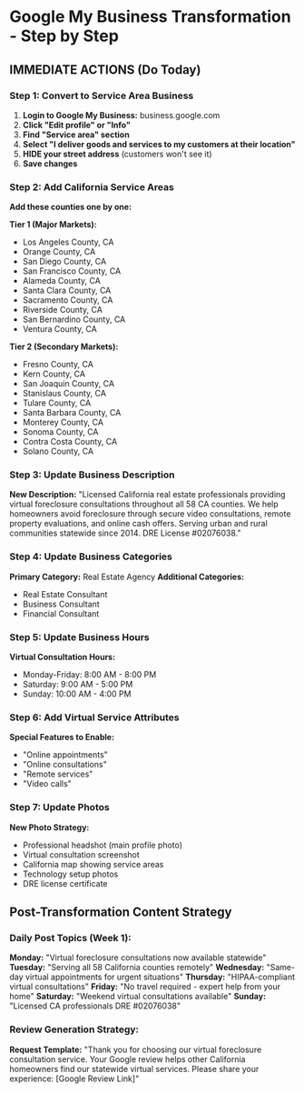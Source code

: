 # Google My Business Transformation - Step by Step

## IMMEDIATE ACTIONS (Do Today)

### Step 1: Convert to Service Area Business
1. **Login to Google My Business:** business.google.com
2. **Click "Edit profile" or "Info"**
3. **Find "Service area" section**
4. **Select "I deliver goods and services to my customers at their location"**
5. **HIDE your street address** (customers won't see it)
6. **Save changes**

### Step 2: Add California Service Areas
**Add these counties one by one:**

**Tier 1 (Major Markets):**
- Los Angeles County, CA
- Orange County, CA  
- San Diego County, CA
- San Francisco County, CA
- Alameda County, CA
- Santa Clara County, CA
- Sacramento County, CA
- Riverside County, CA
- San Bernardino County, CA
- Ventura County, CA

**Tier 2 (Secondary Markets):**
- Fresno County, CA
- Kern County, CA
- San Joaquin County, CA
- Stanislaus County, CA
- Tulare County, CA
- Santa Barbara County, CA
- Monterey County, CA
- Sonoma County, CA
- Contra Costa County, CA
- Solano County, CA

### Step 3: Update Business Description
**New Description:**
"Licensed California real estate professionals providing virtual foreclosure consultations throughout all 58 CA counties. We help homeowners avoid foreclosure through secure video consultations, remote property evaluations, and online cash offers. Serving urban and rural communities statewide since 2014. DRE License #02076038."

### Step 4: Update Business Categories
**Primary Category:** Real Estate Agency
**Additional Categories:**
- Real Estate Consultant
- Business Consultant  
- Financial Consultant

### Step 5: Update Business Hours
**Virtual Consultation Hours:**
- Monday-Friday: 8:00 AM - 8:00 PM
- Saturday: 9:00 AM - 5:00 PM
- Sunday: 10:00 AM - 4:00 PM

### Step 6: Add Virtual Service Attributes
**Special Features to Enable:**
- "Online appointments"
- "Online consultations" 
- "Remote services"
- "Video calls"

### Step 7: Update Photos
**New Photo Strategy:**
- Professional headshot (main profile photo)
- Virtual consultation screenshot
- California map showing service areas
- Technology setup photos
- DRE license certificate

## Post-Transformation Content Strategy

### Daily Post Topics (Week 1):
**Monday:** "Virtual foreclosure consultations now available statewide"
**Tuesday:** "Serving all 58 California counties remotely" 
**Wednesday:** "Same-day virtual appointments for urgent situations"
**Thursday:** "HIPAA-compliant virtual consultations"
**Friday:** "No travel required - expert help from your home"
**Saturday:** "Weekend virtual consultations available"
**Sunday:** "Licensed CA professionals DRE #02076038"

### Review Generation Strategy:
**Request Template:**
"Thank you for choosing our virtual foreclosure consultation service. Your Google review helps other California homeowners find our statewide virtual services. Please share your experience: [Google Review Link]"